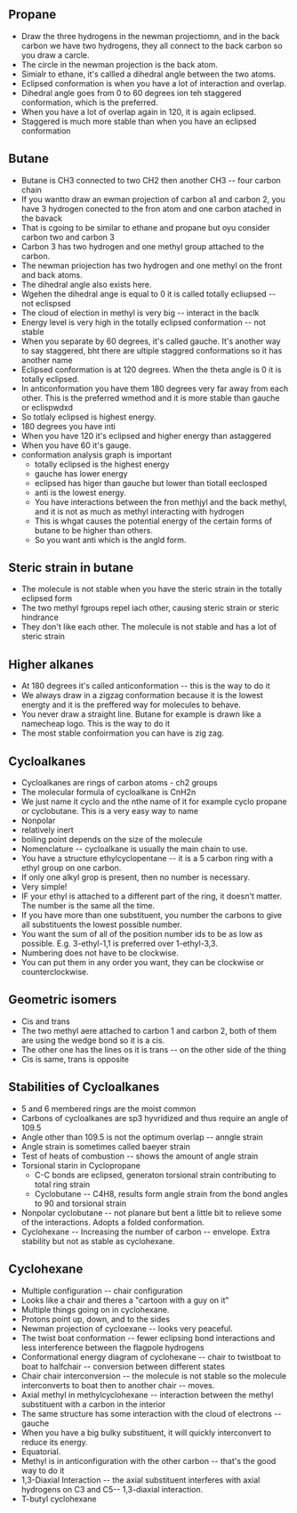 ## Propane
* Draw the three hydrogens in the newman projectiomn, and in the back carbon we have two hydrogens, they all connect to the back carbon so you draw a carcle.
* The circle in the newman projection is the back atom.
* Simialr to ethane, it's callled a dihedral angle between the two atoms.
* Eclipsed conformation is when you have a lot of interaction and overlap.
* Dihedral angle goes from 0 to 60 degrees ion teh staggered conformation, which is the preferred.
* When you have a lot of overlap again in 120, it is again eclipsed.
* Staggered is much more stable than when you have an eclipsed conformation

##  Butane
* Butane is CH3 connected to two CH2 then another CH3 -- four carbon chain
* If you wantto draw an ewman projection of carbon a1 and carbon 2, you have 3 hydrogen conected to the fron atom and one carbon atached in the bavack
* That is cgoing to be similar to ethane and propane but oyu consider carbon two and carbon 3
* Carbon 3 has two hydrogen and one methyl group attached to the carbon.
* The newman priojection has two hydrogen and one methyl on the front and back atoms.
* The dihedral angle also exists here.
* Wgehen the dihedral ange is equal to 0 it is called totally ecliupsed -- not eclispsed
* The cloud of election in methyl is very big -- interact in the baclk
* Energy level is very high in the totally eclipsed conformation -- not stable
* When you separate by 60 degrees, it's called gauche. It's another way to say staggered, bht there are ultiple staggred conformations so it has another name
* Eclipsed conformation is at 120 degrees. When the theta angle is 0 it is totally eclipsed.
* In anticonformation you have them 180 degrees very far away from each other. This is the preferred wmethod and it is more stable than gauche or eclispwdxd 
* So totlaly eclipsed is highest energy.
* 180 degrees you have inti
* When you have 120 it's eclipsed and higher energy than astaggered
* When you have 60 it's gauge.
* conformation analysis graph is important
  * totally eclipsed is the highest energy
  * gauche has lower energy
  * eclipsed has higer than gauche but lower than tiotall eeclosped 
  * anti is the lowest energy.
  * You have interactions between the fron methjyl and the back methyl, and it is not as much as methyl interacting with hydrogen
  * This is whgat causes the potential energy of the certain forms of butane to be higher than others.
  * So you want anti which is the angld form.

## Steric strain in butane
* The molecule is not stable when you have the steric strain in the totally eclipsed form
* The two methyl fgroups repel iach other, causing steric strain or steric hindrance
* They don't like each other. The molecule is not stable and has a lot of steric strain

## Higher alkanes
* At 180 degrees it's called anticonformation -- this is the way to do it
* We always draw in a zigzag conformation because it is the lowest energty and it is the preffered way for molecules to behave.
* You never draw a straight line. Butane for example is drawn like a namecheap logo. This is the way to do it
* The most stable confoirmation you can have is zig zag.

## Cycloalkanes
* Cycloalkanes are rings of carbon atoms - ch2 groups
* The molecular formula of cycloalkane is CnH2n
* We just name it cyclo and the nthe name of it for example cyclo propane or cyclobutane. This is a very easy way to name
* Nonpolar
* relatively inert
* boiling point depends on the size of the molecule
* Nomenclature -- cycloalkane is usually the main chain to use.
* You have a structure ethylcyclopentane -- it is a 5 carbon ring with a ethyl group on one carbon.
* If only one alkyl grop is present, then no number is necessary.
* Very simple!
* IF your ethyl is attached to a different part of the ring, it doesn't matter. The number is the same all the time.
* If you have more than one substituent, you number the carbons to give all substituents the lowest possible number.
* You want the sum of all of the position number ids to be as low as possible. E.g. 3-ethyl-1,1 is preferred over 1-ethyl-3,3.
* Numbering does not have to be clockwise.
* You can put them in any order you want, they can be clockwise or counterclockwise.

## Geometric isomers
* Cis and trans
* The two methyl aere attached to carbon 1 and carbon 2, both of them are using the wedge bond so it is a cis.
* The other one has the lines os it is trans -- on the other side of the thing
* Cis is same, trans is opposite

## Stabilities of Cycloalkanes
* 5 and 6 membered rings are the moist common
* Carbons of cycloalkanes are sp3 hyvridized and thus require an angle of 109.5
* Angle other than 109.5 is not the optimum overlap -- anngle strain
* Angle strain is sometimes called baeyer strain
* Test of heats of combustion -- shows the amount of angle strain
* Torsional starin in Cyclopropane
  * C-C bonds are eclipsed, generaton torsional strain contributing to total ring strain
  * Cyclobutane -- C4H8, results form angle strain from the bond angles to 90 and torsional strain
* Nonpolar cyclobutane -- not planare but bent a little bit to relieve some of the interactions. Adopts a folded conformation.
* Cyclohexane -- Increasing the number of carbon -- envelope. Extra stability but not as stable as cyclohexane.

## Cyclohexane
* Multiple configuration -- chair configuration
* Looks like a chair and theres a "cartoon with a guy on it"
* Multiple things going on in cyclohexane.
* Protons point up, down, and to the sides
* Newman projection of cycloexane -- looks very peaceful.
* The twist boat conformation -- fewer eclipsing bond interactions and less interference between the flagpole hydrogens
* Conformational energy diagram of cyclohexane -- chair to twistboat to boat to halfchair -- conversion between different states
* Chair chair interconversion -- the molecule is not stable so the molecule interconverts to boat then to another chair -- moves.
* Axial methyl in methylcyclohexane -- interaction between the methyl substituent with a carbon in the interior
* The same structure has some interaction with the cloud of electrons -- gauche
* When you have a big bulky substituent, it will quickly interconvert to reduce its energy.
* Equatorial.
* Methyl is in anticonfiguration with the other carbon -- that's the good way to do it
* 1,3-Diaxial Interaction -- the axial substituent interferes with axial hydrogens on C3 and C5-- 1,3-diaxial interaction.
* T-butyl cyclohexane
